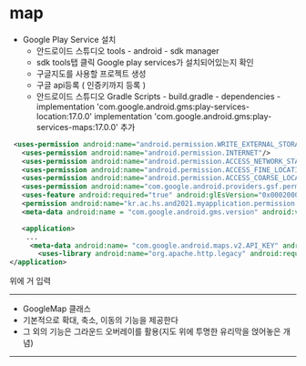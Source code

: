 # map 

 - Google Play Service 설치 
   - 안드로이드 스튜디오 tools - android - sdk manager 
   - sdk tools탭 클릭 Google play services가 설치되어있는지 확인 
   - 구글지도를 사용할 프로젝트 생성 
   - 구글 api등록 ( 인증키까지 등록 ) 
   - 안드로이드 스튜디오 Gradle Scripts - build.gradle - dependencies - implementation 'com.google.android.gms:play-services-location:17.0.0'
                                                                       implementation 'com.google.android.gms:play-services-maps:17.0.0' 추가
 ```xml
  <uses-permission android:name="android.permission.WRITE_EXTERNAL_STORAGE"/>
    <uses-permission android:name="android.permission.INTERNET"/>
    <uses-permission android:name="android.permission.ACCESS_NETWORK_STATE"/>
    <uses-permission android:name="android.permission.ACCESS_FINE_LOCATION"/>
    <uses-permission android:name="android.permission.ACCESS_COARSE_LOCATION"/>
    <uses-permission android:name="com.google.android.providers.gsf.permission.READ_GSERVICES"/>
    <uses-feature android:required="true" android:glEsVersion="0x00020000"/>
    <permission android:name="kr.ac.hs.and2021.myapplication.permission.MAPS_RECEIVE" android:label="signature" ></permission>
    <meta-data android:name = "com.google.android.gms.version" android:value = "12451000"/>

    <application>
     ...
      <meta-data android:name= "com.google.android.maps.v2.API_KEY" android:value="AIzaSyCvkBj1KFKIS1Ec6k2HxSVB1NAIjGkK8o4"/>
        <uses-library android:name="org.apache.http.legacy" android:required="false"/>
</application>
 ```
  위에 거 입력
 
---
 - GoogleMap 클래스 
  - 기본적으로 확대, 축소, 이동의 기능을 제공한다 
  - 그 외의 기능은 그라운드 오버레이를 활용(지도 위에 투명한 유리막을 얹어놓은 개념)
---

